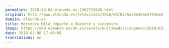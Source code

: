 ```yaml
---
permalink: 2018-03-08-elmundo.es-1962715828.html
original: http://www.elmundo.es/television/2018/03/08/5aa0e28ae2704ea8728b4669.html
domain: elmundo.es
title: Mercedes Milá reparte a diestro y siniestro
image: https://e00-elmundo.uecdn.es/assets/multimedia/imagenes/2018/03/08/15204927710306.jpg
date: 2018-03-08 17:40:08
translations: en
---
```


